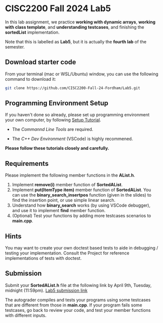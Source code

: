 # CISC2200 Fall 2024 Lab5

In this lab assignment, we practice **working with dynamic arrays**,
**working with class template**, and **understanding testcases**,
and finishing the **sortedList** implementation.

Note that this is labelled as **Lab5**,
but it is actually the **fourth lab** of the semester.

## Download starter code

From your terminal (mac or WSL/Ubuntu) window,
you can use the following command to download it:

```bash
git clone https://github.com/CISC2200-Fall-24-Fordham/Lab5.git
```

## Programming Environment Setup

If you haven't done so already, please set up programming environment
your own computer, by following [Setup Tutorial](https://eecs280staff.github.io/tutorials/).

- The _Commannd Line Tools_ are required.

- The _C++ Dev Environment_ (VSCode) is highly recommened.

**Please follow these tutorials closely and carefully.**

## Requirements

Please implement the following member functions in the **AList.h**.

1. Implement **remove(i)** member function of **SortedAList**.
2. Implement **put(ItemType item)** member function of **SortedAList**.
You can use the **binary_search_insertpos** function (given in the slides)
to find the insertion point, or use simple linear search.
3. Understand how **binary_search** works (by using VSCode debugger),
and use it to implement **find** member function.
4. (Optional) Test your functions by adding more testcases scenarios to **main.cpp**.

## Hints

You may want to create your own doctest based tests to aide in debugging / testing
your implementation.
Consult the Project for reference implementations of tests with doctest.

## Submission

Submit your **SortedAList.h** file at the following link by April 9th, Tuesday, midnight (11:59pm).
[Lab5 submission link](https://storm.cis.fordham.edu:8443/web/project/1491)

The autograder compiles and tests your programs using
some testcases that are different from those in **main.cpp**. If your program fails some testcases, go back to review your code, and test your member functions
with different inputs.
